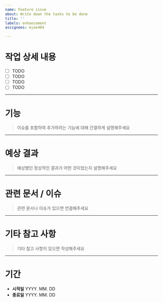 ```yaml
---
name: Feature issue
about: Write down the tasks to be done
title: ''
labels: enhancement
assignees: mjae404

---
```


# 작업 상세 내용
- [ ] TODO
- [ ] TODO
- [ ] TODO
- [ ] TODO

---

# 기능
> 이슈를 포함하여 추가하려는 기능에 대해 간결하게 설명해주세요

---

# 예상 결과
> 예상했던 정상적인 결과가 어떤 것이었는지 설명해주세요

---

# 관련 문서 / 이슈
> 관련 문서나 이슈가 있으면 연결해주세요

---

# 기타 참고 사항
> 기타 참고 사항이 있으면 작성해주세요

---

# 기간
- __시작일__ YYYY. MM. DD
- __종료일__ YYYY. MM. DD
